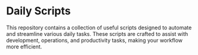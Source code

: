 # Daily Scripts
This repository contains a collection of useful scripts designed to automate and streamline various daily tasks. These scripts are crafted to assist with development, operations, and productivity tasks, making your workflow more efficient.
